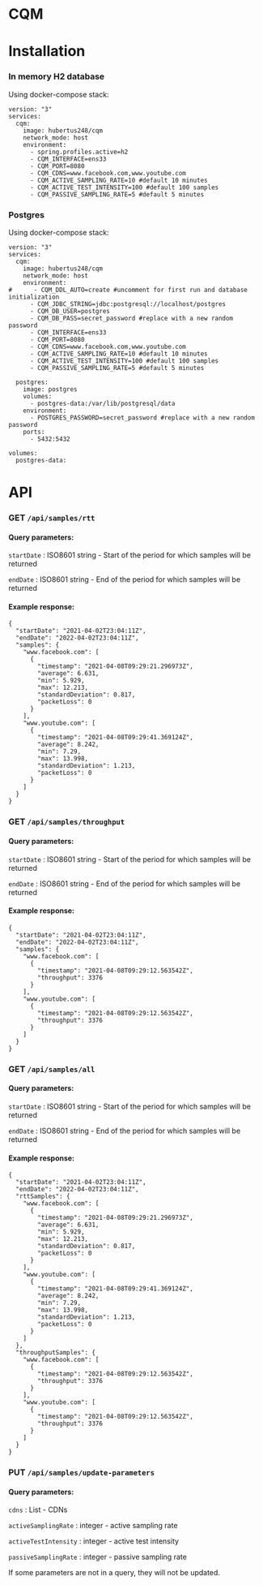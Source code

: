 # CQM


# Installation

### In memory H2 database

Using docker-compose stack:

```yml=
version: "3"
services:
  cqm:
    image: hubertus248/cqm
    network_mode: host
    environment:
      - spring.profiles.active=h2
      - CQM_INTERFACE=ens33
      - CQM_PORT=8080
      - CQM_CDNS=www.facebook.com,www.youtube.com
      - CQM_ACTIVE_SAMPLING_RATE=10 #default 10 minutes
      - CQM_ACTIVE_TEST_INTENSITY=100 #default 100 samples
      - CQM_PASSIVE_SAMPLING_RATE=5 #default 5 minutes
```

### Postgres

Using docker-compose stack:

```yml=
version: "3"
services:
  cqm:
    image: hubertus248/cqm
    network_mode: host
    environment:
#      - CQM_DDL_AUTO=create #uncomment for first run and database initialization
      - CQM_JDBC_STRING=jdbc:postgresql://localhost/postgres
      - CQM_DB_USER=postgres
      - CQM_DB_PASS=secret_password #replace with a new random password
      - CQM_INTERFACE=ens33
      - CQM_PORT=8080
      - CQM_CDNS=www.facebook.com,www.youtube.com
      - CQM_ACTIVE_SAMPLING_RATE=10 #default 10 minutes
      - CQM_ACTIVE_TEST_INTENSITY=100 #default 100 samples
      - CQM_PASSIVE_SAMPLING_RATE=5 #default 5 minutes
  
  postgres:
    image: postgres
    volumes:
      - postgres-data:/var/lib/postgresql/data
    environment:
      - POSTGRES_PASSWORD=secret_password #replace with a new random password
    ports:
      - 5432:5432
      
volumes:
  postgres-data:
```

# API


### GET `/api/samples/rtt`

#### Query parameters:

`startDate` : ISO8601 string - Start of the period for which samples will be returned

`endDate` : ISO8601 string - End of the period for which samples will be returned


#### Example response:

```json=
{
  "startDate": "2021-04-02T23:04:11Z",
  "endDate": "2022-04-02T23:04:11Z",
  "samples": {
    "www.facebook.com": [
      {
        "timestamp": "2021-04-08T09:29:21.296973Z",
        "average": 6.631,
        "min": 5.929,
        "max": 12.213,
        "standardDeviation": 0.817,
        "packetLoss": 0
      }
    ],
    "www.youtube.com": [
      {
        "timestamp": "2021-04-08T09:29:41.369124Z",
        "average": 8.242,
        "min": 7.29,
        "max": 13.998,
        "standardDeviation": 1.213,
        "packetLoss": 0
      }
    ]
  }
}
```


### GET `/api/samples/throughput`

#### Query parameters:

`startDate` : ISO8601 string - Start of the period for which samples will be returned

`endDate` : ISO8601 string - End of the period for which samples will be returned


#### Example response:

```json=
{
  "startDate": "2021-04-02T23:04:11Z",
  "endDate": "2022-04-02T23:04:11Z",
  "samples": {
    "www.facebook.com": [
      {
        "timestamp": "2021-04-08T09:29:12.563542Z",
        "throughput": 3376
      }
    ],
    "www.youtube.com": [
      {
        "timestamp": "2021-04-08T09:29:12.563542Z",
        "throughput": 3376
      }
    ]
  }
}
```

### GET `/api/samples/all`

#### Query parameters:

`startDate` : ISO8601 string - Start of the period for which samples will be returned

`endDate` : ISO8601 string - End of the period for which samples will be returned


#### Example response:

```json=
{
  "startDate": "2021-04-02T23:04:11Z",
  "endDate": "2022-04-02T23:04:11Z",
  "rttSamples": {
    "www.facebook.com": [
      {
        "timestamp": "2021-04-08T09:29:21.296973Z",
        "average": 6.631,
        "min": 5.929,
        "max": 12.213,
        "standardDeviation": 0.817,
        "packetLoss": 0
      }
    ],
    "www.youtube.com": [
      {
        "timestamp": "2021-04-08T09:29:41.369124Z",
        "average": 8.242,
        "min": 7.29,
        "max": 13.998,
        "standardDeviation": 1.213,
        "packetLoss": 0
      }
    ]
  },
  "throughputSamples": {
    "www.facebook.com": [
      {
        "timestamp": "2021-04-08T09:29:12.563542Z",
        "throughput": 3376
      }
    ],
    "www.youtube.com": [
      {
        "timestamp": "2021-04-08T09:29:12.563542Z",
        "throughput": 3376
      }
    ]
  }
}
```

### PUT `/api/samples/update-parameters`

#### Query parameters:

`cdns` : List - CDNs

`activeSamplingRate` : integer - active sampling rate

`activeTestIntensity` : integer - active test intensity

`passiveSamplingRate` : integer - passive sampling rate

If some parameters are not in a query, they will not be updated.
